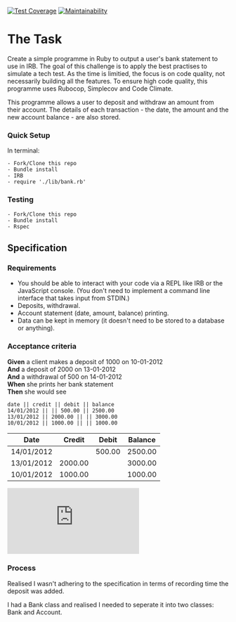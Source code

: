 [![Test Coverage](https://api.codeclimate.com/v1/badges/a99a88d28ad37a79dbf6/test_coverage)](https://codeclimate.com/github/codeclimate/codeclimate/test_coverage) [![Maintainability](https://api.codeclimate.com/v1/badges/a99a88d28ad37a79dbf6/maintainability)](https://codeclimate.com/github/codeclimate/codeclimate/maintainability)

# The Task

Create a simple programme in Ruby to output a user's bank statement to use in IRB. The goal of this challenge is to apply the best practises to simulate a tech test. As the time is limitied, the focus is on code quality, not necessarily building all the features. To ensure high code quality, this programme uses Rubocop, Simplecov and Code Climate.

This programme allows a user to deposit and withdraw an amount from their account. The details of each transaction - the date, the amount and the new account balance - are also stored.

### Quick Setup 

In terminal:
```
- Fork/Clone this repo
- Bundle install
- IRB
- require './lib/bank.rb'
```

### Testing 
 
```
- Fork/Clone this repo
- Bundle install
- Rspec
```

## Specification

### Requirements

* You should be able to interact with your code via a REPL like IRB or the JavaScript console.  (You don't need to implement a command line interface that takes input from STDIN.)
* Deposits, withdrawal.
* Account statement (date, amount, balance) printing.
* Data can be kept in memory (it doesn't need to be stored to a database or anything).

### Acceptance criteria

**Given** a client makes a deposit of 1000 on 10-01-2012  
**And** a deposit of 2000 on 13-01-2012  
**And** a withdrawal of 500 on 14-01-2012  
**When** she prints her bank statement  
**Then** she would see

```
date || credit || debit || balance
14/01/2012 || || 500.00 || 2500.00
13/01/2012 || 2000.00 || || 3000.00
10/01/2012 || 1000.00 || || 1000.00
```



Date | Credit | Debit | Balance
 ---- | ------ | ----- | ------
14/01/2012 |  | 500.00 | 2500.00
13/01/2012 | 2000.00 |  | 3000.00
10/01/2012 | 1000.00 |   | 1000.00




![Tracking pixel](https://githubanalytics.herokuapp.com/course/individual_challenges/bank_tech_test.md)


### Process

Realised I wasn't adhering to the specification in terms of recording time the deposit was added. 

I had a Bank class and realised I needed to seperate it into two classes: Bank and Account. 